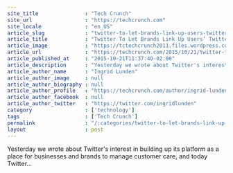 ```yaml
---
site_title               : "Tech Crunch"
site_url                 : "https://techcrunch.com"
site_locale              : "en_US"
article_slug             : "twitter-to-let-brands-link-up-users-twitter-handles-with-their-customer-accounts-for-customer-care"
article_title            : "Twitter To Let Brands Link Up Users’ Twitter Handles With Their Customer Accounts For Customer Care"
article_image            : "https://tctechcrunch2011.files.wordpress.com/2015/10/img_20151021_113531.jpg?w=764&h=400&crop=1"
article_url              : "https://techcrunch.com/2015/10/21/twitter-to-let-brands-link-up-users-twitter-handles-with-their-customer-accounts-for-customer-care/"
article_published_at     : "2015-10-21T11:37:40-02:00"
article_description      : "Yesterday we wrote about Twitter's interest in building up its platform as a place for businesses and brands to manage customer care, and today Twitter..."
article_author_name      : "Ingrid Lunden"
article_author_image     : null
article_author_biography : null
article_author_profile   : "https://techcrunch.com/author/ingrid-lunden/"
article_author_facebook  : null
article_author_twitter   : "https://twitter.com/ingridlunden"
category                 : ['technology']
tags                     : ['Tech Crunch']
permalink                : "/:categories/twitter-to-let-brands-link-up-users-twitter-handles-with-their-customer-accounts-for-customer-care/"
layout                   : post
---
```


Yesterday we wrote about Twitter's interest in building up its platform as a place for businesses and brands to manage customer care, and today Twitter...
